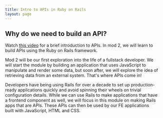 ```yaml
---
title: Intro to APIs in Ruby on Rails
layout: page
---
```


## Why do we need to build an API?

Watch [this video](https://www.youtube.com/watch?v=bxuYDT-BWaI) for a brief introduction to APIs. In mod 2, we will learn to build APIs using the Ruby on Rails framework. 

Mod 2 will be our first exploration into the life of a fullstack developer. We will start the module by building an application that uses JavaScript to manipulate and render some data, but soon after, we will explore the idea of retrieving data from an external system. That's where APIs come in!

Developers have being using Rails for over a decade to set up production-ready applications quickly and avoid spinning their wheels on trivial configuration details. While we can use Rails to make applications that have a frontend component as well, we will focus in this module on making Rails apps that are APIs. These APIs can then be used by our FE applications built with JavaScript, HTML and CSS. 